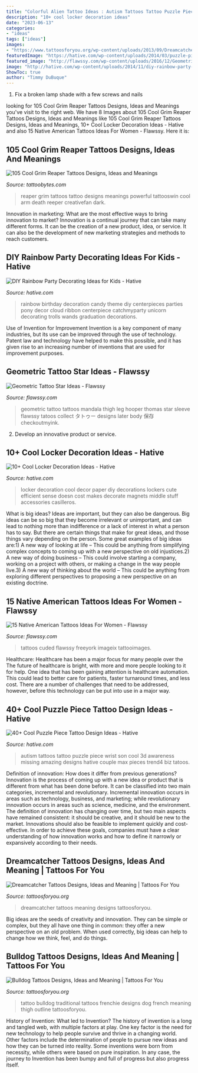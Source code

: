 ```yaml
---
title: "Colorful Alien Tattoo Ideas : Autism Tattoos Tattoo Puzzle Piece Wrist Son Cool 3d Awareness Missing Amazing Designs Hative Couple Max Pieces Trend4 Biz Tatoos"
description: "10+ cool locker decoration ideas"
date: "2023-06-13"
categories:
- "ideas"
tags: ["ideas"]
images:
- "https://www.tattoosforyou.org/wp-content/uploads/2013/09/Dreamcatcher-Tattoos-For-Men.jpg"
featuredImage: "https://hative.com/wp-content/uploads/2014/03/puzzle-piece-tattoos/31-autism-tattoo-for-son.jpg"
featured_image: "http://flawssy.com/wp-content/uploads/2016/12/Geometric-Tattoo-New.jpg"
image: "http://hative.com/wp-content/uploads/2014/11/diy-rainbow-party-decorating-ideas/4-candy-decoration.jpg"
ShowToc: true
author: "Timmy DuBuque"
---
```



1. Fix a broken lamp shade with a few screws and nails

	

		
looking for 105 Cool Grim Reaper Tattoos Designs, Ideas and Meanings you've visit to the right web. We have 8 Images about 105 Cool Grim Reaper Tattoos Designs, Ideas and Meanings like 105 Cool Grim Reaper Tattoos Designs, Ideas and Meanings, 10+ Cool Locker Decoration Ideas - Hative and also 15 Native American Tattoos Ideas For Women - Flawssy. Here it is:
		
    
## 105 Cool Grim Reaper Tattoos Designs, Ideas And Meanings

<img loading=lazy src="https://www.tattoobytes.com/wp-content/uploads/2016/12/The-Grim-Reaper-Tattoo-on-Arm.jpg" onerror="this.onerror=null;this.src='https://tse4.mm.bing.net/th?id=OIP.WHonh5jfaYvZuZQgiHSjpwHaJ4&amp;pid=15.1';" alt="105 Cool Grim Reaper Tattoos Designs, Ideas and Meanings">

_Source: tattoobytes.com_

>reaper grim tattoos tattoo designs meanings powerful tattooswin cool arm death reeper creativefan dark. 

	

Innovation in marketing: What are the most effective ways to bring innovation to market?
Innovation is a continual journey that can take many different forms. It can be the creation of a new product, idea, or service. It can also be the development of new marketing strategies and methods to reach customers.

    
## DIY Rainbow Party Decorating Ideas For Kids - Hative

<img loading=lazy src="http://hative.com/wp-content/uploads/2014/11/diy-rainbow-party-decorating-ideas/4-candy-decoration.jpg" onerror="this.onerror=null;this.src='https://tse4.mm.bing.net/th?id=OIP.GfTxgQhCKywEmuWykiSTCAHaLG&amp;pid=15.1';" alt="DIY Rainbow Party Decorating Ideas for Kids - Hative">

_Source: hative.com_

>rainbow birthday decoration candy theme diy centerpieces parties pony decor cloud ribbon centerpiece catchmyparty unicorn decorating trolls wands graduation decorations. 

	

Use of Invention for Improvement
Invention is a key component of many industries, but its use can be improved through the use of technology. Patent law and technology have helped to make this possible, and it has given rise to an increasing number of inventions that are used for improvement purposes.

    
## Geometric Tattoo Star Ideas - Flawssy

<img loading=lazy src="http://flawssy.com/wp-content/uploads/2016/12/Geometric-Tattoo-New.jpg" onerror="this.onerror=null;this.src='https://tse1.mm.bing.net/th?id=OIP.UDqt6jGvzGndIQVcfqw0qwHaPY&amp;pid=15.1';" alt="Geometric Tattoo Star Ideas - Flawssy">

_Source: flawssy.com_

>geometric tattoo tattoos mandala thigh leg hooper thomas star sleeve flawssy tatoos collect タトゥー designs later body 保存 checkoutmyink. 

	

2. Develop an innovative product or service.

    
## 10+ Cool Locker Decoration Ideas - Hative

<img loading=lazy src="https://hative.com/wp-content/uploads/2014/05/locker-decoration/4-contact-paper-locker-decoration.jpg" onerror="this.onerror=null;this.src='https://tse2.mm.bing.net/th?id=OIP.OKAdD3z3iR9AekLOzqiHPQHaJ6&amp;pid=15.1';" alt="10+ Cool Locker Decoration Ideas - Hative">

_Source: hative.com_

>locker decoration cool decor paper diy decorations lockers cute efficient sense doesn cost makes decorate magnets middle stuff accessories casilleros. 

	

What is big ideas?
Ideas are important, but they can also be dangerous. Big ideas can be so big that they become irrelevant or unimportant, and can lead to nothing more than indifference or a lack of interest in what a person has to say. But there are certain things that make for great ideas, and those things vary depending on the person. Some great examples of big ideas are:1) A new way of looking at life – This could be anything from simplifying complex concepts to coming up with a new perspective on old injustices.2) A new way of doing business – This could involve starting a company, working on a project with others, or making a change in the way people live.3) A new way of thinking about the world – This could be anything from exploring different perspectives to proposing a new perspective on an existing doctrine.

    
## 15 Native American Tattoos Ideas For Women - Flawssy

<img loading=lazy src="https://www.flawssy.com/wp-content/uploads/2016/04/Native-American-Quote-Tattoos.jpg" onerror="this.onerror=null;this.src='https://tse2.mm.bing.net/th?id=OIP.WH7Hx16FKtHPInOBN11kbQHaLm&amp;pid=15.1';" alt="15 Native American Tattoos Ideas For Women - Flawssy">

_Source: flawssy.com_

>tattoos cuded flawssy freeyork imageix tattooimages. 

	

Healthcare: Healthcare has been a major focus for many people over the
The future of healthcare is bright, with more and more people looking to it for help. One idea that has been gaining attention is healthcare automation. This could lead to better care for patients, faster turnaround times, and less cost. There are a number of challenges that need to be addressed, however, before this technology can be put into use in a major way.

    
## 40+ Cool Puzzle Piece Tattoo Design Ideas - Hative

<img loading=lazy src="https://hative.com/wp-content/uploads/2014/03/puzzle-piece-tattoos/31-autism-tattoo-for-son.jpg" onerror="this.onerror=null;this.src='https://tse4.mm.bing.net/th?id=OIP.YggWQEztIs63HG-QabQ70QHaLH&amp;pid=15.1';" alt="40+ Cool Puzzle Piece Tattoo Design Ideas - Hative">

_Source: hative.com_

>autism tattoos tattoo puzzle piece wrist son cool 3d awareness missing amazing designs hative couple max pieces trend4 biz tatoos. 

	

Definition of innovation: How does it differ from previous generations?
Innovation is the process of coming up with a new idea or product that is different from what has been done before. It can be classified into two main categories, incremental and revolutionary. Incremental innovation occurs in areas such as technology, business, and marketing; while revolutionary innovation occurs in areas such as science, medicine, and the environment. 
The definition of innovation has changing over time, but two main aspects have remained consistent: it should be creative, and it should be new to the market. Innovations should also be feasible to implement quickly and cost-effective. In order to achieve these goals, companies must have a clear understanding of how innovation works and how to define it narrowly or expansively according to their needs.

    
## Dreamcatcher Tattoos Designs, Ideas And Meaning | Tattoos For You

<img loading=lazy src="https://www.tattoosforyou.org/wp-content/uploads/2013/09/Dreamcatcher-Tattoos-For-Men.jpg" onerror="this.onerror=null;this.src='https://tse4.mm.bing.net/th?id=OIP.gmrRsmLkV7ATVux2JTQNagHaJ4&amp;pid=15.1';" alt="Dreamcatcher Tattoos Designs, Ideas and Meaning | Tattoos For You">

_Source: tattoosforyou.org_

>dreamcatcher tattoos meaning designs tattoosforyou. 

	

Big ideas are the seeds of creativity and innovation. They can be simple or complex, but they all have one thing in common: they offer a new perspective on an old problem. When used correctly, big ideas can help to change how we think, feel, and do things.

    
## Bulldog Tattoos Designs, Ideas And Meaning | Tattoos For You

<img loading=lazy src="https://www.tattoosforyou.org/wp-content/uploads/2016/03/Traditional-Bulldog-Tattoo.jpg" onerror="this.onerror=null;this.src='https://tse3.mm.bing.net/th?id=OIP.LZRVw-HNpr8TDxPksM4AfQHaJ4&amp;pid=15.1';" alt="Bulldog Tattoos Designs, Ideas and Meaning | Tattoos For You">

_Source: tattoosforyou.org_

>tattoo bulldog traditional tattoos frenchie designs dog french meaning thigh outline tattoosforyou. 

	

History of Invention: What led to Invention?
The history of invention is a long and tangled web, with multiple factors at play. One key factor is the need for new technology to help people survive and thrive in a changing world. Other factors include the determination of people to pursue new ideas and how they can be turned into reality. Some inventions were born from necessity, while others were based on pure inspiration. In any case, the journey to Invention has been bumpy and full of progress but also progress itself.

